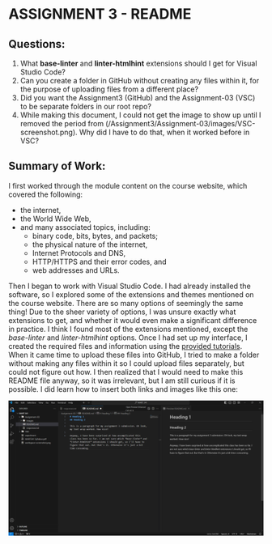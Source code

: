 # ASSIGNMENT 3 - README
## Questions:
1. What **base-linter** and **linter-htmlhint** extensions should I get for Visual Studio Code?
2. Can you create a folder in GitHub without creating any files within it, for the purpose of uploading files from a different place?
3. Did you want the Assignment3 (GitHub) and the Assignment-03 (VSC) to be separate folders in our root repo?
4. While making this document, I could not get the image to show up until I removed the period from (/Assignment3/Assignment-03/images/VSC-screenshot.png). Why did I have to do that, when it worked before in VSC?

## Summary of Work:

I first worked through the module content on the course website, which covered the following:
- the internet, 
- the World Wide Web, 
- and many associated topics, including:
    - binary code, bits, bytes, and packets;
    - the physical nature of the internet,
    - Internet Protocols and DNS,
    - HTTP/HTTPS and their error codes, and
    - web addresses and URLs.

Then I began to work with Visual Studio Code. I had already installed the software, so I explored some of the extensions and themes mentioned on the course website. There are so many options of seemingly the same thing! Due to the sheer variety of options, I was unsure exactly what extensions to get, and whether it would even make a significant difference in practice. I think I found most of the extensions mentioned, except the *base-linter* and *linter-htmlhint* options. Once I had set up my interface, I created the required files and information using the [provided tutorials](https://montana-media-arts.github.io/webDesignFall2024/topic-02/overview/). When it came time to upload these files into GitHub, I tried to make a folder without making any files within it so I could upload files separately, but could not figure out how. I then realized that I would need to make this README file anyway, so it was irrelevant, but I am still curious if it is possible. I did learn how to insert both links and images like this one:

![Screenshot of VCS](/Assignment3/Assignment-03/images/VSC-screenshot.png)
